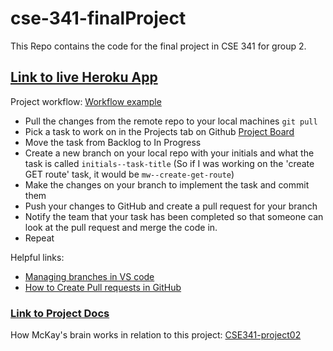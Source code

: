 # cse-341-finalProject
This Repo contains the code for the final project in CSE 341 for group 2.


## [Link to live Heroku App](https://cse341-project02-mw.herokuapp.com/api-docs/)



Project workflow:
[Workflow example](https://www.youtube.com/watch?v=jhtbhSpV5YA)
- Pull the changes from the remote repo to your local machines `git pull`
- Pick a task to work on in the Projects tab on Github [Project Board](https://github.com/users/Wmsmckay/projects/2/views/1)
- Move the task from Backlog to In Progress 
- Create a new branch on your local repo with your initials and what the task is called `initials--task-title` (So if I was working on the 'create GET route' task, it would be `mw--create-get-route`)
- Make the changes on your branch to implement the task and commit them
- Push your changes to GitHub and create a pull request for your branch
- Notify the team that your task has been completed so that someone can look at the pull request and merge the code in.
- Repeat 


Helpful links:
- [Managing branches in VS code](https://www.youtube.com/watch?v=X9-iaXfKY5g)
- [How to Create Pull requests in GitHub](https://www.youtube.com/watch?v=npnfDwmHKhY)





### [Link to Project Docs](https://docs.google.com/document/d/1dxG1FkaWK3DaMbvSzeLJHE3rwujTk2B4IzB7fTnAzxY/edit#)



How McKay's brain works in relation to this project: [CSE341-project02](https://github.com/Wmsmckay/cse341-project02)

